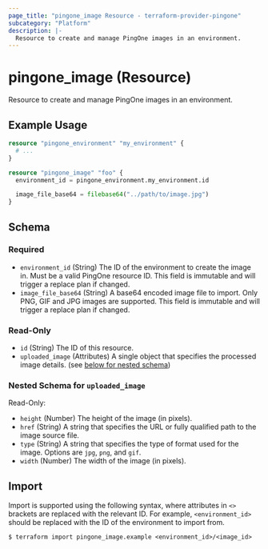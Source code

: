 ```yaml
---
page_title: "pingone_image Resource - terraform-provider-pingone"
subcategory: "Platform"
description: |-
  Resource to create and manage PingOne images in an environment.
---
```


# pingone_image (Resource)

Resource to create and manage PingOne images in an environment.

## Example Usage

```terraform
resource "pingone_environment" "my_environment" {
  # ...
}

resource "pingone_image" "foo" {
  environment_id = pingone_environment.my_environment.id

  image_file_base64 = filebase64("../path/to/image.jpg")
}
```

<!-- schema generated by tfplugindocs -->
## Schema

### Required

- `environment_id` (String) The ID of the environment to create the image in.  Must be a valid PingOne resource ID.  This field is immutable and will trigger a replace plan if changed.
- `image_file_base64` (String) A base64 encoded image file to import.  Only PNG, GIF and JPG images are supported.  This field is immutable and will trigger a replace plan if changed.

### Read-Only

- `id` (String) The ID of this resource.
- `uploaded_image` (Attributes) A single object that specifies the processed image details. (see [below for nested schema](#nestedatt--uploaded_image))

<a id="nestedatt--uploaded_image"></a>
### Nested Schema for `uploaded_image`

Read-Only:

- `height` (Number) The height of the image (in pixels).
- `href` (String) A string that specifies the URL or fully qualified path to the image source file.
- `type` (String) A string that specifies the type of format used for the image. Options are `jpg`, `png`, and `gif`.
- `width` (Number) The width of the image (in pixels).

## Import

Import is supported using the following syntax, where attributes in `<>` brackets are replaced with the relevant ID.  For example, `<environment_id>` should be replaced with the ID of the environment to import from.

```shell
$ terraform import pingone_image.example <environment_id>/<image_id>
```
